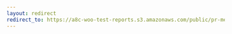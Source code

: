 ```yaml
---
layout: redirect
redirect_to: https://a8c-woo-test-reports.s3.amazonaws.com/public/pr-merge/39856/api/index.html
---
```

